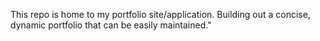 This repo is home to my portfolio site/application. Building out a concise, dynamic portfolio that can be easily maintained."

